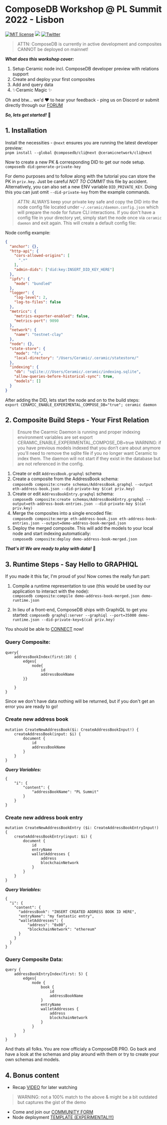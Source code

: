 # ComposeDB Workshop @ PL Summit 2022 - Lisbon
[![MIT license](https://img.shields.io/badge/License-MIT-blue.svg)](https://lbesson.mit-license.org/)
[![](https://img.shields.io/badge/Chat%20on-Discord-orange.svg?style=flat)](https://discord.gg/6VRZpGP)
[![Twitter](https://img.shields.io/twitter/follow/ceramicnetwork?label=Follow&style=social)](https://twitter.com/ceramicnetwork)
> ATTN: ComposeDB is currently in active development and composites CANNOT be deployed on mainnet!

***What does this workshop cover:***
1. Setup Ceramic node incl. ComposeDB developer preview with relations support
2. Create and deploy your first composites
3. Add and query data
4. ✨Ceramic Magic ✨

Oh and btw... we'd ❤️ to hear your feedback - ping us on Discord or submit directly through our [FORUM](https://forum.ceramic.network/c/feedback-on-ceramic/10)

***So, lets get started!*** 🚀

## 1. Installation

Install the necessities - `@next` ensures you are running the latest developer preview:\
`pnpm install --global @composedb/cli@next @ceramicnetwork/cli@next`

Now to create a new PK & corresponding DID to get our node setup. \
`composedb did:generate-private-key` 

For demo purposes and to follow along with the tutorial you can store the PK in `priv.key`. Just be careful *NOT TO COMMIT* this file by accident. Alternatively, you can also set a new ENV variable `DID_PRIVATE_KEY`. Doing this you can just omit `--did-private-key` from the example commands.

> *ATTN*: ALWAYS keep your private key safe and copy the DID into the node config file located under `~/.ceramic/daemon.config.json` which will prepare the node for future CLI interactions. If you don't have a config file in your directory yet, simply start the node once via `ceramic daemon` and exit again. This will create a default config file:

Node config example:

```json
{
  "anchor": {},
  "http-api": {
    "cors-allowed-origins": [
      ".*"
    ],
    "admin-dids": ["did:key:INSERT_DID_KEY_HERE"]
  },
  "ipfs": {
    "mode": "bundled"
  },
  "logger": {
    "log-level": 2,
    "log-to-files": false
  },
  "metrics": {
    "metrics-exporter-enabled": false,
    "metrics-port": 9090
  },
  "network": {
    "name": "testnet-clay"
  },
  "node": {},
  "state-store": {
    "mode": "fs",
    "local-directory": "/Users/Ceramic/.ceramic/statestore/"
  },
  "indexing": {
    "db": "sqlite:///Users/Ceramic/.ceramic/indexing.sqlite",
    "allow-queries-before-historical-sync": true,
    "models": []
  }
}
```

After adding the DID, lets start the node and on to the build steps: \
`export CERAMIC_ENABLE_EXPERIMENTAL_COMPOSE_DB="true"; ceramic daemon`

## 2. Composite Build Steps - Your First Relation
> Ensure the Cearmic Daemon is running and proper indexing environment variables are set export CERAMIC_ENABLE_EXPERIMENTAL_COMPOSE_DB=true WARNING: if you have previous models indexed that you don’t care about anymore you’ll need to remove the sqlite file if you no longer want Ceramic to index them. The daemon will not start if they exist in the database but are not referenced in the config.

1. Create or edit `AddressBook.graphql` schema
2. Create a composite from the AddressBook schema: \
`composedb composite:create schemas/AddressBook.graphql --output eth-address-book.json --did-private-key $(cat priv.key)`
3. Create or edit `AddressBookEntry.graqhql` schema: \
`composedb composite:create schemas/AddressBookEntry.graphql --output=eth-address-book-entries.json --did-private-key $(cat priv.key)`
4. Merge the composites into a single encoded file: \
`composedb composite:merge eth-address-book.json eth-address-book-entries.json --output=demo-address-book-merged.json`
5. Deploy the merged composite. This will add the models to your local node and start indexing automatically: \
`composedb composite:deploy demo-address-book-merged.json`

***That's it! We are ready to play with data!*** 🙌

## 3. Runtime Steps - Say Hello to GRAPHIQL

If you made it this far, I'm proud of you! Now comes the really fun part:

1. Compile a runtime representation to use (this would be used by our application to interact with the node): \
`composedb composite:compile demo-address-book-merged.json demo-runtime.json`

2. In lieu of a front-end, ComposeDB ships with GraphiQL to get you started:
`composedb graphql:server --graphiql --port=35000 demo-runtime.json --did-private-key=$(cat priv.key)`

You should be able to [CONNECT](http://localhost:35000/graphql) now!

### Query Composite:
```
query{
    addressBookIndex(first:10) {
        edges{
            node{
                id
                addressBookName
        }}
    
    }
}
```
Since we don't have data nothing will be returned, but if you don't get an error you are ready to go!

### Create new address book
```
mutation CreateNewAddressBook($i: CreateAddressBookInput!) {
    createAddressBook(input: $i) {
        document {
            id
            addressBookName
        }
    }
}
```

***Query Variables:***
```
{
    "i": {
        "content": {
            "addressBookName": "PL Summit"
        }
    }
}
```


### Create new address book entry

```
mutation CreateNewAddressBookEntry ($i: CreateAddressBookEntryInput!) {
    createAddressBookEntry(input: $i) {
        document {
            id
            entryName
            walletAddresses {
                address
                blockchainNetwork
            }
        }
    }
}
```

***Query Variables:***
```
{
  "i": {
    "content": {
      "addressBook": "INSERT CREATED ADDRESS BOOK ID HERE",
      "entryName": "my fantastic entry",
      "walletAddresses": {
          "address": "0x00",
          "blockchainNetwork": "ethereum"
      }
    }
  }
}
```

### Query Composite Data:
```
query {
    addressBookEntryIndex(first: 5) {
        edges{
            node {
                book {
                    id
                    addressBookName
                }
                entryName
                walletAddresses {
                    address
                    blockchainNetwork
                }
            }
        }
    }
}
```

And thats all folks. You are now officialy a ComposeDB PRO. Go back and have a look at the schemas and play around with them or try to create your own schemas and models.

## 4. Bonus content

- Recap [VIDEO](https://drive.google.com/file/d/1X6KCKLWXj6r8XKZlKic1rpomHJBZGxP6/view?usp=sharing) for later watching
> WARNING: not a 100% match to the above & might be a bit outdated but captures the gist of the demo
- Come and join our [COMMUNITY FORM](https://forum.ceramic.network)
- Node deployment [TEMPLATE (EXPERIMENTAL!!!)](https://github.com/ceramicstudio/ceramic-infra-poc)